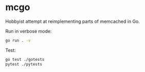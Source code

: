 # mcgo

Hobbyist attempt at reimplementing parts of memcached in Go.


Run in verbose mode:

```sh
go run . -v
```

Test:
```sh
go test ./gotests
pytest ./pytests
```